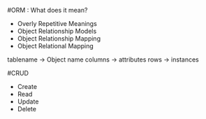 #ORM : What does it mean?
- Overly Repetitive Meanings
- Object Relationship Models
- Object Relationship Mapping
- Object Relational Mapping

tablename -> Object name
columns -> attributes
rows -> instances

#CRUD
- Create
- Read
- Update
- Delete

